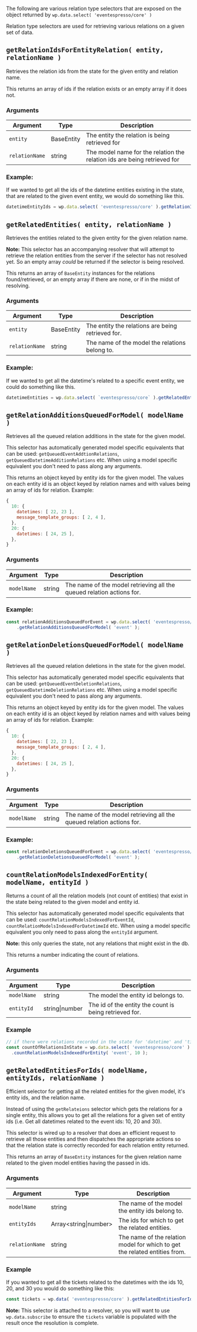 The following are various relation type selectors that are exposed on the object returned by `wp.data.select( 'eventespresso/core' )`

Relation type selectors are used for retrieving various relations on a given set of data.

## `getRelationIdsForEntityRelation( entity, relationName )`

Retrieves the relation ids from the state for the given entity and relation name.

This returns an array of ids if the relation exists or an empty array if it does not.

### Arguments

| Argument       | Type       | Description                                                              |
| -------------- | ---------- | ------------------------------------------------------------------------ |
| `entity`       | BaseEntity | The entity the relation is being retrieved for                           |
| `relationName` | string     | The model name for the relation the relation ids are being retrieved for |

### Example:

If we wanted to get all the ids of the datetime entities existing in the state, that are related to the given event entity, we would do something like this.

```js
datetimeEntityIds = wp.data.select( 'eventespresso/core' ).getRelationIdsForEntityRelation( EventEntity, 'datetime' );
```

## `getRelatedEntities( entity, relationName )`

Retrieves the entities related to the given entity for the given relation name.

**Note:**  This selector has an accompanying resolver that will attempt to retrieve the relation entities from the server if the selector has not resolved yet. So an empty array _could_ be returned if the selector is being resolved.

This returns an array of `BaseEntity` instances for the relations found/retrieved, or an empty array if there are none, or if in the midst of resolving.

### Arguments

| Argument       | Type       | Description                                       |
| -------------- | ---------- | ------------------------------------------------- |
| `entity`       | BaseEntity | The entity the relations are being retrieved for. |
| `relationName` | string     | The name of the model the relations belong to.    |

### Example:

If we wanted to get all the datetime's related to a specific event entity, we could do something like this.

```js
datetimeEntities = wp.data.select( `eventespresso/core` ).getRelatedEntities( EventEntity, 'datetime' );
```

## `getRelationAdditionsQueuedForModel( modelName )`

Retrieves all the queued relation additions in the state for the given model.

This selector has automatically generated model specific equivalents that can be used: `getQueuedEventAddtionRelations`, `getQueuedDatetimeAdditionRelations` etc.  When using a model specific equivalent you don't need to pass along any arguments.

This returns an object keyed by entity ids for the given model.  The values on each entity id is an object keyed by relation names and with values being an array of ids for relation.  Example:

```js
{
  10: {
    datetimes: [ 22, 23 ],
    message_template_groups: [ 2, 4 ],
  },
  20: {
    datetimes: [ 24, 25 ],
  },
}
```

### Arguments

| Argument    | Type   | Description                                                          |
| ----------- | ------ | ---------------------------------------------------------------------|
| `modelName` | string | The name of the model retrieving all the queued relation actions for.|

### Example:

```js
const relationAdditionsQueuedForEvent = wp.data.select( 'eventespresso/core' )
    .getRelationAdditionsQueuedForModel( 'event' );
```

## `getRelationDeletionsQueuedForModel( modelName )`

Retrieves all the queued relation deletions in the state for the given model.

This selector has automatically generated model specific equivalents that can be used: `getQueuedEventDeletionRelations`, `getQueuedDatetimeDeletionRelations` etc.  When using a model specific equivalent you don't need to pass along any arguments.

This returns an object keyed by entity ids for the given model.  The values on each entity id is an object keyed by relation names and with values being an array of ids for relation.  Example:

```js
{
  10: {
    datetimes: [ 22, 23 ],
    message_template_groups: [ 2, 4 ],
  },
  20: {
    datetimes: [ 24, 25 ],
  },
}
```

### Arguments

| Argument    | Type   | Description                                                          |
| ----------- | ------ | ---------------------------------------------------------------------|
| `modelName` | string | The name of the model retrieving all the queued relation actions for.|

### Example:

```js
const relationDeletionsQueuedForEvent = wp.data.select( 'eventespresso/core' )
    .getRelationDeletionsQueuedForModel( 'event' );
```

## `countRelationModelsIndexedForEntity( modelName, entityId )`

Returns a count of all the relation models (not count of entities) that exist in the state being related to the given model and entity id.

This selector has automatically generated model specific equivalents that can be used: `countRelationModelsIndexedForEventId`, `countRelationModelsIndexedForDatetimeId` etc.  When using a model specific equivalent you only need to pass along the `entityId` argument.

**Note:** this only queries the state, not any relations that might exist in the db.

This returns a number indicating the count of relations.

### Arguments

| Argument    | Type    | Description                         |
| ----------- | ------- | ----------------------------------- |
| `modelName` | string  | The model the entity id belongs to. |
| `entityId`  | string\|number | The id of the entity the count is being retrieved for.                                     |

### Example

```js
// if there were relations recorded in the state for 'datetime' and 'ticket', this would return 2
const countOfRelationsInState = wp.data.select( 'eventespresso/core' )
  .countRelationModelsIndexedForEntity( 'event', 10 );
```
## `getRelatedEntitiesForIds( modelName, entityIds, relationName )`

Efficient selector for getting all the related entities for the given model, it's entity ids, and the relation name.

Instead of using the `getRelateions` selector which gets the relations for a single entity, this allows you to get all the relations for a given set of entity ids (i.e. Get all datetimes related to the event ids: 10, 20 and 30).

This selector is wired up to a resolver that does an efficient request to retrieve all those entities and then dispatches the appropriate actions so that the relation state is correctly recorded for each relation entity returned.

This returns an array of `BaseEntity` instances for the given relation name related to the given model entities having the passed in ids.

### Arguments

| Argument    | Type    | Description                                     |
| ----------- | ------- | ----------------------------------------------- |
| `modelName` | string  | The name of the model the entity ids belong to. |
| `entityIds` | Array<string\|number></string> | The ids for which to get the related entities.                                                 |
| `relationName`            | string         | The name of the relation model for which to get the related entities from.                                                 |

### Example

If you wanted to get all the tickets related to the datetimes with the ids 10, 20, and 30 you would do something like this:

```js
const tickets = wp.data( 'eventespresso/core' ).getRelatedEntitiesForIds( 'datetime', [ 10, 20, 30 ], 'tickets' );
```

**Note:** This selector is attached to a resolver, so you will want to use `wp.data.subscribe` to ensure the `tickets` variable is populated with the result once the resolution is complete.